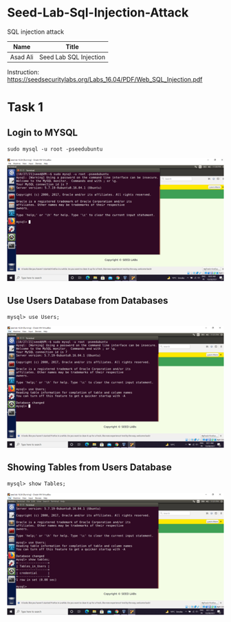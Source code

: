 # Seed-Lab-Sql-Injection-Attack
SQL injection attack

|  Name   | Title |
| ------------- | ------------- |
| Asad Ali  | Seed Lab SQL Injection  |

Instruction: https://seedsecuritylabs.org/Labs_16.04/PDF/Web_SQL_Injection.pdf

# Task 1
## Login to MYSQL
```
sudo mysql -u root -pseedubuntu
```
![alt text](https://github.com/Asad-Ali-Code/Seed-Lab-Sql-Injection-Attack/blob/main/mysql%20query.PNG)
## Use Users Database from Databases
```
mysql> use Users;
```
![alt text](https://github.com/Asad-Ali-Code/Seed-Lab-Sql-Injection-Attack/blob/main/use%20users.PNG)
## Showing Tables from Users Database
```
mysql> show Tables;
```
![alt text](https://github.com/Asad-Ali-Code/Seed-Lab-Sql-Injection-Attack/blob/main/show%20table.PNG)
